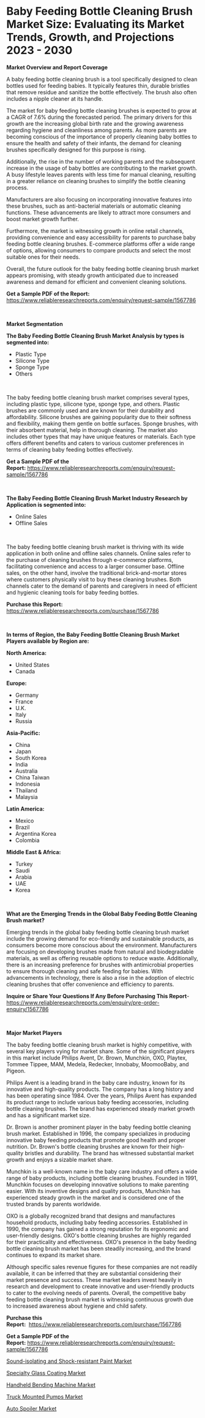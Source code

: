 <p><h1>Baby Feeding Bottle Cleaning Brush Market Size: Evaluating its Market Trends, Growth, and Projections 2023 - 2030</h1></p><p><strong>Market Overview and Report Coverage</strong></p>
<p><p>A baby feeding bottle cleaning brush is a tool specifically designed to clean bottles used for feeding babies. It typically features thin, durable bristles that remove residue and sanitize the bottle effectively. The brush also often includes a nipple cleaner at its handle.</p><p>The market for baby feeding bottle cleaning brushes is expected to grow at a CAGR of 7.6% during the forecasted period. The primary drivers for this growth are the increasing global birth rate and the growing awareness regarding hygiene and cleanliness among parents. As more parents are becoming conscious of the importance of properly cleaning baby bottles to ensure the health and safety of their infants, the demand for cleaning brushes specifically designed for this purpose is rising.</p><p>Additionally, the rise in the number of working parents and the subsequent increase in the usage of baby bottles are contributing to the market growth. A busy lifestyle leaves parents with less time for manual cleaning, resulting in a greater reliance on cleaning brushes to simplify the bottle cleaning process.</p><p>Manufacturers are also focusing on incorporating innovative features into these brushes, such as anti-bacterial materials or automatic cleaning functions. These advancements are likely to attract more consumers and boost market growth further.</p><p>Furthermore, the market is witnessing growth in online retail channels, providing convenience and easy accessibility for parents to purchase baby feeding bottle cleaning brushes. E-commerce platforms offer a wide range of options, allowing consumers to compare products and select the most suitable ones for their needs.</p><p>Overall, the future outlook for the baby feeding bottle cleaning brush market appears promising, with steady growth anticipated due to increased awareness and demand for efficient and convenient cleaning solutions.</p></p>
<p><strong>Get a Sample PDF of the Report:</strong> <a href="https://www.reliableresearchreports.com/enquiry/request-sample/1567786">https://www.reliableresearchreports.com/enquiry/request-sample/1567786</a></p>
<p>&nbsp;</p>
<p><strong>Market Segmentation</strong></p>
<p><strong>The Baby Feeding Bottle Cleaning Brush Market Analysis by types is segmented into:</strong></p>
<p><ul><li>Plastic Type</li><li>Silicone Type</li><li>Sponge Type</li><li>Others</li></ul></p>
<p>&nbsp;</p>
<p><p>The baby feeding bottle cleaning brush market comprises several types, including plastic type, silicone type, sponge type, and others. Plastic brushes are commonly used and are known for their durability and affordability. Silicone brushes are gaining popularity due to their softness and flexibility, making them gentle on bottle surfaces. Sponge brushes, with their absorbent material, help in thorough cleaning. The market also includes other types that may have unique features or materials. Each type offers different benefits and caters to various customer preferences in terms of cleaning baby feeding bottles effectively.</p></p>
<p><strong>Get a Sample PDF of the Report:</strong>&nbsp;<a href="https://www.reliableresearchreports.com/enquiry/request-sample/1567786">https://www.reliableresearchreports.com/enquiry/request-sample/1567786</a></p>
<p>&nbsp;</p>
<p><strong>The Baby Feeding Bottle Cleaning Brush Market Industry Research by Application is segmented into:</strong></p>
<p><ul><li>Online Sales</li><li>Offline Sales</li></ul></p>
<p>&nbsp;</p>
<p><p>The baby feeding bottle cleaning brush market is thriving with its wide application in both online and offline sales channels. Online sales refer to the purchase of cleaning brushes through e-commerce platforms, facilitating convenience and access to a larger consumer base. Offline sales, on the other hand, involve the traditional brick-and-mortar stores where customers physically visit to buy these cleaning brushes. Both channels cater to the demand of parents and caregivers in need of efficient and hygienic cleaning tools for baby feeding bottles.</p></p>
<p><strong>Purchase this Report:</strong>&nbsp; <a href="https://www.reliableresearchreports.com/purchase/1567786">https://www.reliableresearchreports.com/purchase/1567786</a></p>
<p>&nbsp;</p>
<p><strong>In terms of Region, the Baby Feeding Bottle Cleaning Brush Market Players available by Region are:</strong></p>
<p>
    <p> <strong> North America: </strong>
        <ul>
            <li>United States</li>
            <li>Canada</li>
        </ul>
        </p> 
    <p> <strong> Europe: </strong>
        <ul>
            <li>Germany</li>
            <li>France</li>
            <li>U.K.</li>
            <li>Italy</li>
            <li>Russia</li>
        </ul>
        </p> 
    <p> <strong> Asia-Pacific: </strong>
        <ul>
            <li>China</li>
            <li>Japan</li>
            <li>South Korea</li>
            <li>India</li>
            <li>Australia</li>
            <li>China Taiwan</li>
            <li>Indonesia</li>
            <li>Thailand</li>
            <li>Malaysia</li>
        </ul>
        </p> 
    <p> <strong> Latin America: </strong>
        <ul>
            <li>Mexico</li>
            <li>Brazil</li>
            <li>Argentina Korea</li>
            <li>Colombia</li>
        </ul>
        </p> 
    <p> <strong> Middle East & Africa: </strong>
        <ul>
            <li>Turkey</li>
            <li>Saudi</li>
            <li>Arabia</li>
            <li>UAE</li>
            <li>Korea</li>
        </ul>
    </p>
    </p>
<p>&nbsp;</p>
<p><strong>What are the Emerging Trends in the Global Baby Feeding Bottle Cleaning Brush market?</strong></p>
<p><p>Emerging trends in the global baby feeding bottle cleaning brush market include the growing demand for eco-friendly and sustainable products, as consumers become more conscious about the environment. Manufacturers are focusing on developing brushes made from natural and biodegradable materials, as well as offering reusable options to reduce waste. Additionally, there is an increasing preference for brushes with antimicrobial properties to ensure thorough cleaning and safe feeding for babies. With advancements in technology, there is also a rise in the adoption of electric cleaning brushes that offer convenience and efficiency to parents.</p></p>
<p><strong>Inquire or Share Your Questions If Any Before Purchasing This Report</strong>- <a href="https://www.reliableresearchreports.com/enquiry/pre-order-enquiry/1567786">https://www.reliableresearchreports.com/enquiry/pre-order-enquiry/1567786</a></p>
<p>&nbsp;</p>
<p><strong>Major Market Players</strong></p>
<p><p>The baby feeding bottle cleaning brush market is highly competitive, with several key players vying for market share. Some of the significant players in this market include Philips Avent, Dr. Brown, Munchkin, OXO, Playtex, Tommee Tippee, MAM, Medela, Redecker, Innobaby, MoomooBaby, and Pigeon.</p><p>Philips Avent is a leading brand in the baby care industry, known for its innovative and high-quality products. The company has a long history and has been operating since 1984. Over the years, Philips Avent has expanded its product range to include various baby feeding accessories, including bottle cleaning brushes. The brand has experienced steady market growth and has a significant market size.</p><p>Dr. Brown is another prominent player in the baby feeding bottle cleaning brush market. Established in 1996, the company specializes in producing innovative baby feeding products that promote good health and proper nutrition. Dr. Brown's bottle cleaning brushes are known for their high-quality bristles and durability. The brand has witnessed substantial market growth and enjoys a sizable market share.</p><p>Munchkin is a well-known name in the baby care industry and offers a wide range of baby products, including bottle cleaning brushes. Founded in 1991, Munchkin focuses on developing innovative solutions to make parenting easier. With its inventive designs and quality products, Munchkin has experienced steady growth in the market and is considered one of the trusted brands by parents worldwide.</p><p>OXO is a globally recognized brand that designs and manufactures household products, including baby feeding accessories. Established in 1990, the company has gained a strong reputation for its ergonomic and user-friendly designs. OXO's bottle cleaning brushes are highly regarded for their practicality and effectiveness. OXO's presence in the baby feeding bottle cleaning brush market has been steadily increasing, and the brand continues to expand its market share.</p><p>Although specific sales revenue figures for these companies are not readily available, it can be inferred that they are substantial considering their market presence and success. These market leaders invest heavily in research and development to create innovative and user-friendly products to cater to the evolving needs of parents. Overall, the competitive baby feeding bottle cleaning brush market is witnessing continuous growth due to increased awareness about hygiene and child safety.</p></p>
<p><strong>Purchase this Report:</strong>&nbsp;&nbsp;<a href="https://www.reliableresearchreports.com/purchase/1567786">https://www.reliableresearchreports.com/purchase/1567786</a></p>
<p></p>
<p><strong>Get a Sample PDF of the Report:</strong>&nbsp;<a href="https://www.reliableresearchreports.com/enquiry/request-sample/1567786">https://www.reliableresearchreports.com/enquiry/request-sample/1567786</a></p>
<p><p><a href="https://github.com/grishafomin4852/Market-Research-Report-List-1/blob/main/sound-isolating-and-shock-resistant-paint-market.md">Sound-isolating and Shock-resistant Paint Market</a></p><p><a href="https://github.com/abbypearson7765/Market-Research-Report-List-1/blob/main/specialty-glass-coating-market.md">Specialty Glass Coating Market</a></p><p><a href="https://www.linkedin.com/pulse/handheld-bending-machine-market-insights-players-forecast-kuuke/">Handheld Bending Machine Market</a></p><p><a href="https://www.linkedin.com/pulse/truck-mounted-pumps-market-size-2023-2030-global-industrial-xqace/">Truck Mounted Pumps Market</a></p><p><a href="https://medium.com/@winonaboehm2023/auto-spoiler-market-size-growth-forecast-2023-2030-f6ebc7fa6b80">Auto Spoiler Market</a></p></p>